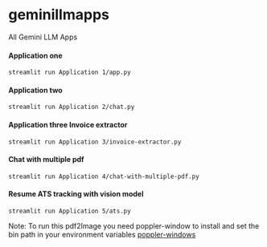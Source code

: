 # geminillmapps
All Gemini LLM Apps



#### Application one
``` 
streamlit run Application 1/app.py
```

#### Application two
``` 
streamlit run Application 2/chat.py
```

#### Application three Invoice extractor
``` 
streamlit run Application 3/invoice-extractor.py
```

#### Chat with multiple pdf
``` 
streamlit run Application 4/chat-with-multiple-pdf.py
```

#### Resume ATS tracking with vision model
``` 
streamlit run Application 5/ats.py
```

Note: To run this pdf2Image you need poppler-window to install and set the bin path in your environment variables
[poppler-windows](https://github.com/oschwartz10612/poppler-windows/releases/tag/v24.07.0-0)
